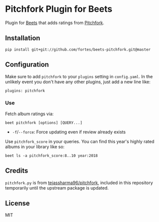 # Pitchfork Plugin for Beets

Plugin for [Beets](http://beets.io/) that adds ratings from [Pitchfork](https://pitchfork.com/).

## Installation

```
pip install git+git://github.com/fortes/beets-pitchfork.git@master
```

## Configuration

Make sure to add `pitchfork` to your `plugins` setting in `config.yaml`. In the unlikely event you don't have any other plugins, just add a new line like:

```
plugins: pitchfork
```

### Use

Fetch album ratings via:

```
beet pitchfork [options] [QUERY...]
```

* `-f`/`--force`: Force updating even if review already exists

Use `pitchfork_score` in your queries. You can find this year's highly rated albums in your library like so:

```
beet ls -a pitchfork_score:8..10 year:2018
```

## Credits

`pitchfork.py` is from [tejassharma96/pitchfork](https://github.com/tejassharma96/pitchfork), included in this repository temporarily until the upstream package is updated.

## License

MIT
